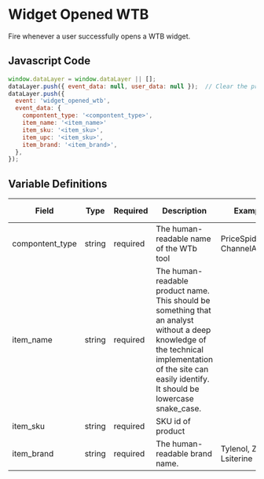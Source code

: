 # Widget Opened WTB

Fire whenever a user successfully opens a WTB widget.

## Javascript Code

```js
window.dataLayer = window.dataLayer || [];
dataLayer.push({ event_data: null, user_data: null });  // Clear the previous event_data object.
dataLayer.push({
  event: 'widget_opened_wtb',
  event_data: {
    compontent_type: '<compontent_type>',
    item_name: '<item_name>'
    item_sku: '<item_sku>',
    item_upc: '<item_sku>',
    item_brand: '<item_brand>',
  },
});
```

## Variable Definitions

|Field|Type|Required|Description|Example|Pattern|Min Length|Max Length|Minimum|Maximum|Multiple Of|
| --- | --- | --- | --- | --- | --- | --- | --- | --- | --- | --- |
|compontent_type|string|required|The human-readable name of the WTb tool |PriceSpider, ChannelAdvisor|
|item_name|string|required|The human-readable product name. This should be something that an analyst without a deep knowledge of the technical implementation of the site can easily identify. It should be lowercase snake_case.||
|item_sku|string|required|SKU id of product||
|item_brand|string|required|The human-readable brand name. |Tylenol, Zyretc, Lsiterine|
